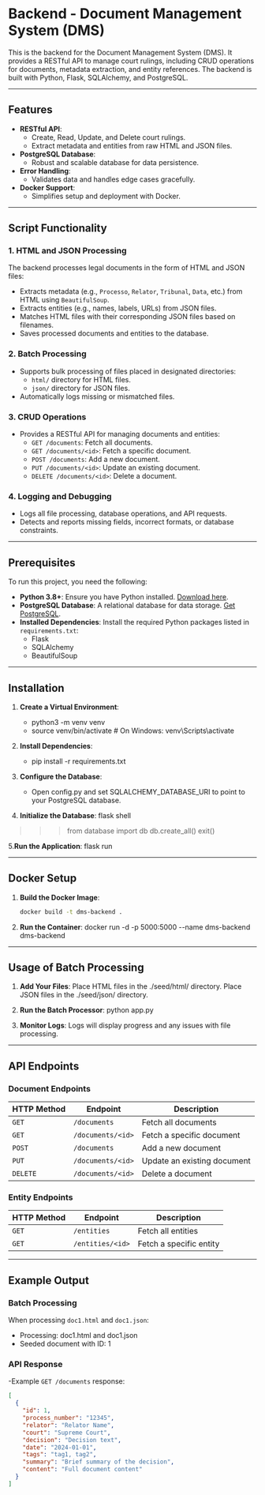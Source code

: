 # Backend - Document Management System (DMS)

This is the backend for the Document Management System (DMS). It provides a RESTful API to manage court rulings, including CRUD operations for documents, metadata extraction, and entity references. The backend is built with Python, Flask, SQLAlchemy, and PostgreSQL.

---

## Features

- **RESTful API**:
  - Create, Read, Update, and Delete court rulings.
  - Extract metadata and entities from raw HTML and JSON files.
- **PostgreSQL Database**:
  - Robust and scalable database for data persistence.
- **Error Handling**:
  - Validates data and handles edge cases gracefully.
- **Docker Support**:
  - Simplifies setup and deployment with Docker.

---

## Script Functionality

### 1. **HTML and JSON Processing**
The backend processes legal documents in the form of HTML and JSON files:
- Extracts metadata (e.g., `Processo`, `Relator`, `Tribunal`, `Data`, etc.) from HTML using `BeautifulSoup`.
- Extracts entities (e.g., names, labels, URLs) from JSON files.
- Matches HTML files with their corresponding JSON files based on filenames.
- Saves processed documents and entities to the database.

### 2. **Batch Processing**
- Supports bulk processing of files placed in designated directories:
  - `html/` directory for HTML files.
  - `json/` directory for JSON files.
- Automatically logs missing or mismatched files.

### 3. **CRUD Operations**
- Provides a RESTful API for managing documents and entities:
  - `GET /documents`: Fetch all documents.
  - `GET /documents/<id>`: Fetch a specific document.
  - `POST /documents`: Add a new document.
  - `PUT /documents/<id>`: Update an existing document.
  - `DELETE /documents/<id>`: Delete a document.

### 4. **Logging and Debugging**
- Logs all file processing, database operations, and API requests.
- Detects and reports missing fields, incorrect formats, or database constraints.

---

## Prerequisites

To run this project, you need the following:

- **Python 3.8+**: Ensure you have Python installed. [Download here](https://www.python.org/downloads/).
- **PostgreSQL Database**: A relational database for data storage. [Get PostgreSQL](https://www.postgresql.org/download/).
- **Installed Dependencies**: Install the required Python packages listed in `requirements.txt`:
  - Flask
  - SQLAlchemy
  - BeautifulSoup

---

## Installation

1. **Create a Virtual Environment**:
   
   - python3 -m venv venv
   - source venv/bin/activate  # On Windows: venv\Scripts\activate

2. **Install Dependencies**:
  
   - pip install -r requirements.txt
  
3. **Configure the Database**:
  
   - Open config.py and set SQLALCHEMY_DATABASE_URI to point to your PostgreSQL database.

4. **Initialize the Database**:
  flask shell
  >>> from database import db
  >>> db.create_all()
  >>> exit()

5.**Run the Application**:
  flask run

---

## Docker Setup

1. **Build the Docker Image**:
   ```bash
   docker build -t dms-backend .

2. **Run the Container**:
docker run -d -p 5000:5000 --name dms-backend dms-backend

---

## Usage of Batch Processing

1. **Add Your Files**:
  Place HTML files in the ./seed/html/ directory.
  Place JSON files in the ./seed/json/ directory.

2. **Run the Batch Processor**:
  python app.py

3. **Monitor Logs**:
  Logs will display progress and any issues with file processing.

---

## API Endpoints

### Document Endpoints

| HTTP Method | Endpoint             | Description                 |
|-------------|----------------------|-----------------------------|
| `GET`       | `/documents`         | Fetch all documents         |
| `GET`       | `/documents/<id>`    | Fetch a specific document   |
| `POST`      | `/documents`         | Add a new document          |
| `PUT`       | `/documents/<id>`    | Update an existing document |
| `DELETE`    | `/documents/<id>`    | Delete a document           |

### Entity Endpoints

| HTTP Method | Endpoint             | Description                 |
|-------------|----------------------|-----------------------------|
| `GET`       | `/entities`          | Fetch all entities          |
| `GET`       | `/entities/<id>`     | Fetch a specific entity     |


---

## Example Output

### Batch Processing

When processing `doc1.html` and `doc1.json`:

  - Processing: doc1.html and doc1.json
  - Seeded document with ID: 1
  

### API Response

  -Example `GET /documents` response:

  ```json
  [
    {
      "id": 1,
      "process_number": "12345",
      "relator": "Relator Name",
      "court": "Supreme Court",
      "decision": "Decision text",
      "date": "2024-01-01",
      "tags": "tag1, tag2",
      "summary": "Brief summary of the decision",
      "content": "Full document content"
    }
  ]